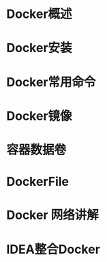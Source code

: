 # Docker概述

# Docker安装

# Docker常用命令

# Docker镜像

# 容器数据卷

# DockerFile

# Docker 网络讲解

# IDEA整合Docker